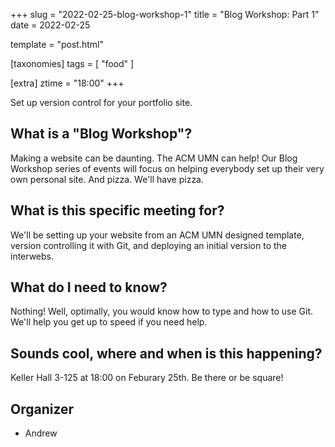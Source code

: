 +++
slug = "2022-02-25-blog-workshop-1"
title = "Blog Workshop: Part 1"
date = 2022-02-25

template = "post.html"

[taxonomies]
tags = [ "food" ]

[extra]
ztime = "18:00"
+++

Set up version control for your portfolio site.

<!-- more -->

## What is a "Blog Workshop"?

Making a website can be daunting. The ACM UMN can help! Our Blog Workshop series of events will
focus on helping everybody set up their very own personal site. And pizza. We'll have pizza.

## What is this specific meeting for?

We'll be setting up your website from an ACM UMN designed template, version controlling it
with Git, and deploying an initial version to the interwebs.

## What do I need to know?

Nothing! Well, optimally, you would know how to type and how to use Git. We'll help you get up
to speed if you need help.

## Sounds cool, where and when is this happening?

Keller Hall 3-125 at 18:00 on Feburary 25th. Be there or be square!

## Organizer

* Andrew

